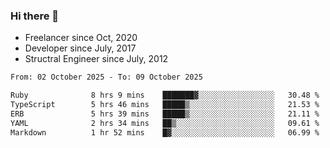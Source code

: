 ### Hi there 👋

- Freelancer since Oct, 2020
- Developer since July, 2017
- Structral Engineer since July, 2012

<!--START_SECTION:waka-->

```txt
From: 02 October 2025 - To: 09 October 2025

Ruby              8 hrs 9 mins    ███████▓░░░░░░░░░░░░░░░░░   30.48 %
TypeScript        5 hrs 46 mins   █████▒░░░░░░░░░░░░░░░░░░░   21.53 %
ERB               5 hrs 39 mins   █████▒░░░░░░░░░░░░░░░░░░░   21.11 %
YAML              2 hrs 34 mins   ██▒░░░░░░░░░░░░░░░░░░░░░░   09.61 %
Markdown          1 hr 52 mins    █▓░░░░░░░░░░░░░░░░░░░░░░░   06.99 %
```

<!--END_SECTION:waka-->
